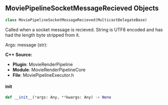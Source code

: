 ## MoviePipelineSocketMessageRecieved Objects

```python
class MoviePipelineSocketMessageRecieved(MulticastDelegateBase)
```

Called when a socket message is recieved. String is UTF8 encoded and has had the length byte stripped from it.

Args:
    message (str):

**C++ Source:**

- **Plugin**: MovieRenderPipeline
- **Module**: MovieRenderPipelineCore
- **File**: MoviePipelineExecutor.h

<a id="unreal.MoviePipelineSocketMessageRecieved.__init__"></a>

#### __init__

```python
def __init__(*args: Any, **kwargs: Any) -> None
```

<a id="unreal.MoviePipelineWorkFinished"></a>